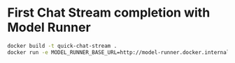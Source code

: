 # First Chat Stream completion with Model Runner

```bash
docker build -t quick-chat-stream .
docker run -e MODEL_RUNNER_BASE_URL=http://model-runner.docker.internal quick-chat-stream
```